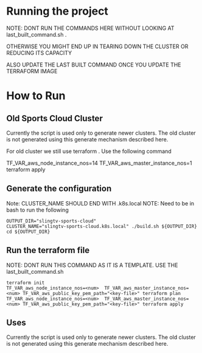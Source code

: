 Running the project
==================

NOTE: DONT RUN THE COMMANDS HERE WITHOUT LOOKING AT last_built_command.sh . 

OTHERWISE YOU MIGHT END UP IN TEARING DOWN THE CLUSTER OR REDUCING ITS CAPACITY 

ALSO UPDATE THE LAST BUILT COMMAND ONCE YOU UPDATE THE TERRAFORM IMAGE

# How to Run

## Old Sports Cloud Cluster

Currently the script is used only to generate newer clusters. The old cluster is not generated using this generate mechanism described here.

For old cluster we still use terraform . Use the following command

TF_VAR_aws_node_instance_nos=14 TF_VAR_aws_master_instance_nos=1 terraform apply



## Generate the configuration

Note: CLUSTER_NAME SHOULD END WITH .k8s.local
NOTE: Need to be in bash to run the following

```
OUTPUT_DIR="slingtv-sports-cloud"
CLUSTER_NAME="slingtv-sports-cloud.k8s.local" ./build.sh ${OUTPUT_DIR}
cd ${OUTPUT_DIR}
```
## Run the terraform file
NOTE: DONT RUN THIS COMMAND AS IT IS A TEMPLATE. USE THE last_built_command.sh
```
terraform init
TF_VAR_aws_node_instance_nos=<num>  TF_VAR_aws_master_instance_nos=<num> TF_VAR_aws_public_key_pem_path="<key-file>" terraform plan
TF_VAR_aws_node_instance_nos=<num>  TF_VAR_aws_master_instance_nos=<num> TF_VAR_aws_public_key_pem_path="<key-file>" terraform apply
```


## Uses

Currently the script is used only to generate newer clusters. The old cluster is not generated using this generate mechanism described here.
